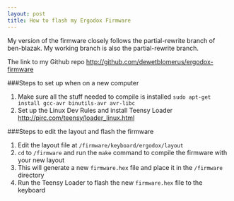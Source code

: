 ```yaml
---
layout: post
title: How to flash my Ergodox Firmware
---
```


My version of the firmware closely follows the partial-rewrite branch of ben-blazak.
My working branch is also the partial-rewrite branch.

The link to my Github repo
<a href="http://github.com/dewetblomerus/ergodox-firmware" target="_blank">http://github.com/dewetblomerus/ergodox-firmware</a>

###Steps to set up when on a new computer

1. Make sure all the stuff needed to compile is installed `sudo apt-get install gcc-avr binutils-avr avr-libc`
2. Set up the Linux Dev Rules and install Teensy Loader
<a href="http://pjrc.com/teensy/loader_linux.html" target="_blank">http://pjrc.com/teensy/loader_linux.html</a>


###Steps to edit the layout and flash the firmware
1. Edit the layout file at `/firmware/keyboard/ergodox/layout`
2. `cd` to `/firmware` and run the `make` command to compile the firmware with your new layout
3. This will generate a new `firmware.hex` file and place it in the `/firmware` directory
3. Run the Teensy Loader to flash the new `firmware.hex` file to the keyboard



